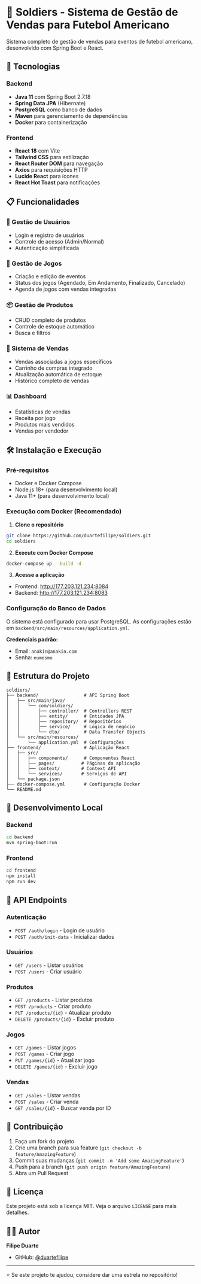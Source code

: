 # 🏈 Soldiers - Sistema de Gestão de Vendas para Futebol Americano

Sistema completo de gestão de vendas para eventos de futebol americano, desenvolvido com Spring Boot e React.

## 🚀 Tecnologias

### Backend
- **Java 11** com Spring Boot 2.7.18
- **Spring Data JPA** (Hibernate)
- **PostgreSQL** como banco de dados
- **Maven** para gerenciamento de dependências
- **Docker** para containerização

### Frontend
- **React 18** com Vite
- **Tailwind CSS** para estilização
- **React Router DOM** para navegação
- **Axios** para requisições HTTP
- **Lucide React** para ícones
- **React Hot Toast** para notificações

## 📋 Funcionalidades

### 👤 Gestão de Usuários
- Login e registro de usuários
- Controle de acesso (Admin/Normal)
- Autenticação simplificada

### 🏈 Gestão de Jogos
- Criação e edição de eventos
- Status dos jogos (Agendado, Em Andamento, Finalizado, Cancelado)
- Agenda de jogos com vendas integradas

### 📦 Gestão de Produtos
- CRUD completo de produtos
- Controle de estoque automático
- Busca e filtros

### 🛒 Sistema de Vendas
- Vendas associadas a jogos específicos
- Carrinho de compras integrado
- Atualização automática de estoque
- Histórico completo de vendas

### 📊 Dashboard
- Estatísticas de vendas
- Receita por jogo
- Produtos mais vendidos
- Vendas por vendedor

## 🛠️ Instalação e Execução

### Pré-requisitos
- Docker e Docker Compose
- Node.js 18+ (para desenvolvimento local)
- Java 11+ (para desenvolvimento local)

### Execução com Docker (Recomendado)

1. **Clone o repositório**
```bash
git clone https://github.com/duartefilipe/soldiers.git
cd soldiers
```

2. **Execute com Docker Compose**
```bash
docker-compose up --build -d
```

3. **Acesse a aplicação**
- Frontend: http://177.203.121.234:8084
- Backend: http://177.203.121.234:8083

### Configuração do Banco de Dados

O sistema está configurado para usar PostgreSQL. As configurações estão em `backend/src/main/resources/application.yml`.

**Credenciais padrão:**
- Email: `anakin@anakin.com`
- Senha: `eumesmo`

## 📁 Estrutura do Projeto

```
soldiers/
├── backend/                 # API Spring Boot
│   ├── src/main/java/
│   │   └── com/soldiers/
│   │       ├── controller/  # Controllers REST
│   │       ├── entity/      # Entidades JPA
│   │       ├── repository/  # Repositórios
│   │       ├── service/     # Lógica de negócio
│   │       └── dto/         # Data Transfer Objects
│   └── src/main/resources/
│       └── application.yml  # Configurações
├── frontend/                # Aplicação React
│   ├── src/
│   │   ├── components/      # Componentes React
│   │   ├── pages/          # Páginas da aplicação
│   │   ├── context/        # Context API
│   │   └── services/       # Serviços de API
│   └── package.json
├── docker-compose.yml       # Configuração Docker
└── README.md
```

## 🔧 Desenvolvimento Local

### Backend
```bash
cd backend
mvn spring-boot:run
```

### Frontend
```bash
cd frontend
npm install
npm run dev
```

## 📝 API Endpoints

### Autenticação
- `POST /auth/login` - Login de usuário
- `POST /auth/init-data` - Inicializar dados

### Usuários
- `GET /users` - Listar usuários
- `POST /users` - Criar usuário

### Produtos
- `GET /products` - Listar produtos
- `POST /products` - Criar produto
- `PUT /products/{id}` - Atualizar produto
- `DELETE /products/{id}` - Excluir produto

### Jogos
- `GET /games` - Listar jogos
- `POST /games` - Criar jogo
- `PUT /games/{id}` - Atualizar jogo
- `DELETE /games/{id}` - Excluir jogo

### Vendas
- `GET /sales` - Listar vendas
- `POST /sales` - Criar venda
- `GET /sales/{id}` - Buscar venda por ID

## 🤝 Contribuição

1. Faça um fork do projeto
2. Crie uma branch para sua feature (`git checkout -b feature/AmazingFeature`)
3. Commit suas mudanças (`git commit -m 'Add some AmazingFeature'`)
4. Push para a branch (`git push origin feature/AmazingFeature`)
5. Abra um Pull Request

## 📄 Licença

Este projeto está sob a licença MIT. Veja o arquivo `LICENSE` para mais detalhes.

## 👨‍💻 Autor

**Filipe Duarte**
- GitHub: [@duartefilipe](https://github.com/duartefilipe)

---

⭐ Se este projeto te ajudou, considere dar uma estrela no repositório! 